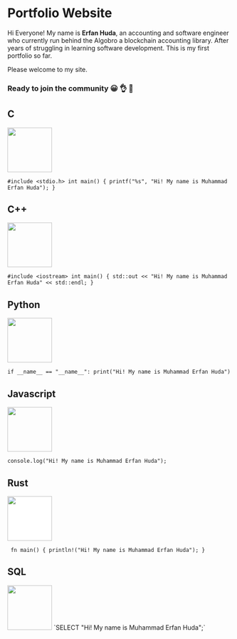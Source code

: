# Portfolio Website

Hi Everyone!
My name is **Erfan Huda**, an accounting and software engineer who currently run behind the Algobro a blockchain accounting library.
After years of struggling in learning software development. This is my first portfolio so far.

Please welcome to my site.

### Ready to join the community &#128512; &#128076; &#129309;

## C
<img src="https://cdn.jsdelivr.net/gh/devicons/devicon@latest/icons/c/c-original.svg" width="100"/>

`
#include <stdio.h>
int main()
{
  printf("%s", "Hi! My name is Muhammad Erfan Huda");
}
`

## C++
<img src="https://cdn.jsdelivr.net/gh/devicons/devicon@latest/icons/cplusplus/cplusplus-original.svg" width="100"/>

`
#include <iostream>
int main()
{
  std::out << "Hi! My name is Muhammad Erfan Huda" << std::endl;
}
`

## Python
<img src="https://cdn.jsdelivr.net/gh/devicons/devicon@latest/icons/python/python-original.svg" width="100"/>

`
if __name__ == "__name__":
    print("Hi! My name is Muhammad Erfan Huda")
`

## Javascript
<img src="https://cdn.jsdelivr.net/gh/devicons/devicon@latest/icons/javascript/javascript-original.svg" width="100"/>

`console.log("Hi! My name is Muhammad Erfan Huda");`

## Rust
<img src="https://cdn.jsdelivr.net/gh/devicons/devicon@latest/icons/rust/rust-original.svg" width="100" style="background-color:#FFFFFF;"/>

`
fn main() {
println!("Hi! My name is Muhammad Erfan Huda");
}`

## SQL
<img src="https://cdn.jsdelivr.net/gh/devicons/devicon@latest/icons/sqldeveloper/sqldeveloper-original.svg" width="100"/>
`SELECT "Hi! My name is Muhammad Erfan Huda";`
